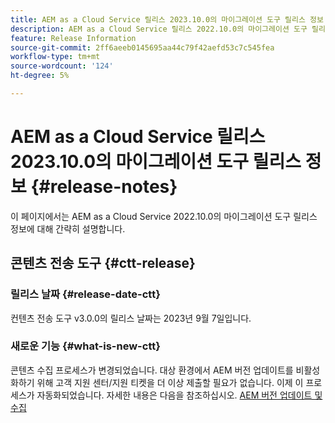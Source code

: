 ```yaml
---
title: AEM as a Cloud Service 릴리스 2023.10.0의 마이그레이션 도구 릴리스 정보
description: AEM as a Cloud Service 릴리스 2022.10.0의 마이그레이션 도구 릴리스 정보
feature: Release Information
source-git-commit: 2ff6aeeb0145695aa44c79f42aefd53c7c545fea
workflow-type: tm+mt
source-wordcount: '124'
ht-degree: 5%

---
```


# AEM as a Cloud Service 릴리스 2023.10.0의 마이그레이션 도구 릴리스 정보 {#release-notes}

이 페이지에서는 AEM as a Cloud Service 2022.10.0의 마이그레이션 도구 릴리스 정보에 대해 간략히 설명합니다.

## 콘텐츠 전송 도구 {#ctt-release}

### 릴리스 날짜 {#release-date-ctt}

컨텐츠 전송 도구 v3.0.0의 릴리스 날짜는 2023년 9월 7일입니다.

### 새로운 기능 {#what-is-new-ctt}

콘텐츠 수집 프로세스가 변경되었습니다. 대상 환경에서 AEM 버전 업데이트를 비활성화하기 위해 고객 지원 센터/지원 티켓을 더 이상 제출할 필요가 없습니다. 이제 이 프로세스가 자동화되었습니다. 자세한 내용은 다음을 참조하십시오. [AEM 버전 업데이트 및 수집](https://experienceleague.adobe.com/docs/experience-manager-cloud-service/content/migration-journey/cloud-migration/content-transfer-tool/ingesting-content.html#aem-version-updates-and-ingestions)

